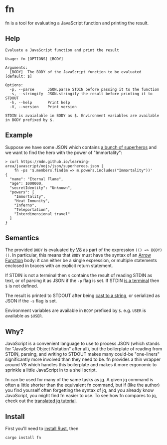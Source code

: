 # fn

fn is a tool for evaluating a JavaScript function and printing the result.

## Help

```
Evaluate a JavaScript function and print the result

Usage: fn [OPTIONS] [BODY]

Arguments:
  [BODY]  The BODY of the JavaScript function to be evaluated [default: $]

Options:
  -p, --parse      JSON.parse STDIN before passing it to the function
  -s, --stringify  JSON.stringify the result before printing it to STDOUT
  -h, --help       Print help
  -V, --version    Print version

STDIN is avaialable in BODY as $. Environment variables are available in BODY prefixed by $.
```

## Example

Suppose we have some JSON which contains [a bunch of superheros][] and we want to find the hero with
the power of "Immortality":

```
> curl https://mdn.github.io/learning-area/javascript/oojs/json/superheroes.json |
    fn -ps '$.members.find(m => m.powers.includes("Immortality"))'
{
  "name": "Eternal Flame",
  "age": 1000000,
  "secretIdentity": "Unknown",
  "powers": [
    "Immortality",
    "Heat Immunity",
    "Inferno",
    "Teleportation",
    "Interdimensional travel"
  ]
}
```

## Semantics

The provided `BODY` is evaluated by [V8][] as part of the expression `(() => BODY)()`. In
particular, this means that `BODY` must have the syntax of an [Arrow Function][] body: it can either
be a single expression, or multiple statements enclosed in braces with an explicit return statement.

If STDIN is not a terminal then `$` contains the result of reading STDIN as text, or of parsing it
as JSON if the `-p` flag is set. If STDIN [is a terminal][] then `$` is not defined.

The result is printed to STDOUT after being [cast to a string][], or serialized as JSON if the `-s`
flag is set.

Environment variables are available in `BODY` prefixed by `$`. e.g. `USER` is available as `$USER`.

## Why?

JavaScript is a convenient language to use to process JSON (which stands for "JavaScript Object
Notation" after all), but the boilerplate of reading from STDIN, parsing, and writing to STDOUT
makes many could-be "one-liners" significantly more involved than they need to be. fn provides a
thin wrapper around V8 which handles this boilerplate and makes it more ergonomic to sprinkle a
little JavaScript in to a shell script.

fn can be used for many of the same tasks as [jq][]. A given jq command is often a little shorter
than the equivalent fn command, but if (like the author) you find yourself often forgetting the
syntax of jq, and you already know JavaScript, you might find fn easier to use. To see how fn
compares to jq, check out the [translated jq tutorial][].

## Install

First you'll need to [install Rust][], then

```
cargo install fn
```

[a bunch of superheros]: https://mdn.github.io/learning-area/javascript/oojs/json/superheroes.json
[Arrow Function]: https://developer.mozilla.org/en-US/docs/Web/JavaScript/Reference/Functions/Arrow_functions
[cast to a string]: https://developer.mozilla.org/en-US/docs/Web/JavaScript/Reference/Global_Objects/Object/toString
[install Rust]: https://www.rust-lang.org/tools/install
[is a terminal]: https://doc.rust-lang.org/beta/std/io/trait.IsTerminal.html#tymethod.is_terminal
[jq]: https://jqlang.github.io/jq/
[translated jq tutorial]: /tutorial.md
[V8]: https://v8.dev/
